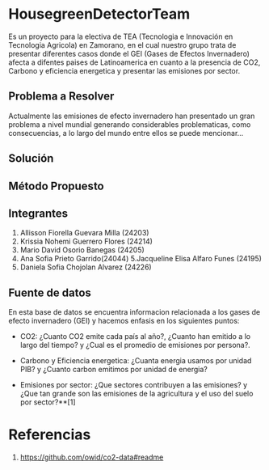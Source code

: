 # HousegreenDetectorTeam
Es un proyecto para la electiva de TEA (Tecnologia e Innovación en Tecnologia Agricola) en Zamorano, en el cual nuestro grupo trata de presentar diferentes casos donde el GEI (Gases de Efectos Invernadero) afecta a difentes paises de Latinoamerica en cuanto a la presencia de CO2, Carbono y eficiencia energetica y presentar las emisiones por sector.

## Problema a Resolver

Actualmente las emisiones de efecto invernadero han presentado un gran problema a nivel mundial generando considerables problematicas, como consecuencias, a lo largo del mundo entre ellos se puede mencionar...

## Solución

## Método Propuesto

## Integrantes
1. Allisson Fiorella Guevara Milla (24203)
2. Krissia Nohemi Guerrero Flores (24214)
3. Mario David Osorio Banegas (24205)
4. Ana Sofia Prieto Garrido(24044)
5.Jacqueline Elisa Alfaro Funes (24195)
6. Daniela Sofia Chojolan Alvarez (24226)

## Fuente de datos

En esta base de datos se encuentra informacion relacionada a los gases de efecto invernadero (GEI) y hacemos enfasis en los siguientes puntos:
- CO2: ¿Cuanto CO2 emite cada país al año?, ¿Cuanto han emitido a lo largo del tiempo? y ¿Cual es el promedio de emisiones por persona?.

- Carbono y Eficiencia energetica: ¿Cuanta energia usamos por unidad PIB? y ¿Cuanto carbon emitimos por unidad de energia?

- Emisiones por sector: ¿Que sectores contribuyen a las emisiones? y ¿Que tan grande son las emisiones de la agricultura y el uso del suelo por sector?**[1]

# Referencias

1. https://github.com/owid/co2-data#readme 
